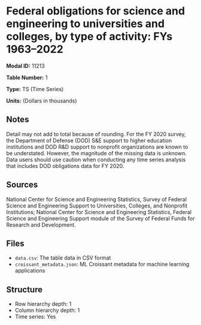 # Federal obligations for science and engineering to universities and colleges, by type of activity: FYs 1963&#8211;2022

**Modal ID:** 11213

**Table Number:** 1

**Type:** TS (Time Series)

**Units:** (Dollars in thousands)

## Notes

Detail may not add to total because of rounding. For the FY 2020 survey, the Department of Defense (DOD) S&E support to higher education institutions and DOD R&D support to nonprofit organizations are known to be understated. However, the magnitude of the missing data is unknown. Data users should use caution when conducting any time series analysis that includes DOD obligations data for FY 2020.

## Sources

National Center for Science and Engineering Statistics, Survey of Federal Science and Engineering Support to Universities, Colleges, and Nonprofit Institutions; National Center for Science and Engineering Statistics, Federal Science and Engineering Support module of the Survey of Federal Funds for Research and Development.

## Files

- `data.csv`: The table data in CSV format
- `croissant_metadata.json`: ML Croissant metadata for machine learning applications

## Structure

- Row hierarchy depth: 1
- Column hierarchy depth: 1
- Time series: Yes
